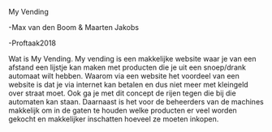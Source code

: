 My Vending

-Max van den Boom & Maarten Jakobs

-Proftaak2018

Wat is My Vending. My vending is een makkelijke website waar je van een afstand een lijstje kan maken met producten die je uit een snoep/drank automaat wilt hebben. Waarom via een website het voordeel van een website is dat je via internet kan betalen en dus niet meer met kleingeld over straat moet. Ook ga je met dit concept de rijen tegen die bij die automaten kan staan. Daarnaast is het voor de beheerders van de machines makkelijk om in de gaten te houden welke producten er veel worden gekocht en makkelijker inschatten hoeveel ze moeten inkopen.
